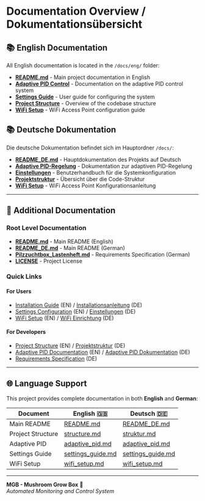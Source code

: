 # Documentation Overview / Dokumentationsübersicht

## 📚 English Documentation

All English documentation is located in the `/docs/eng/` folder:

- **[README.md](eng/README.md)** - Main project documentation in English
- **[Adaptive PID Control](eng/adaptive_pid.md)** - Documentation on the adaptive PID control system
- **[Settings Guide](eng/settings_guide.md)** - User guide for configuring the system
- **[Project Structure](eng/structure.md)** - Overview of the codebase structure
- **[WiFi Setup](eng/wifi_setup.md)** - WiFi Access Point configuration guide

## 📚 Deutsche Dokumentation

Die deutsche Dokumentation befindet sich im Hauptordner `/docs/`:

- **[README_DE.md](../README_DE.md)** - Hauptdokumentation des Projekts auf Deutsch
- **[Adaptive PID-Regelung](adaptive_pid.md)** - Dokumentation zur adaptiven PID-Regelung
- **[Einstellungen](settings_guide.md)** - Benutzerhandbuch für die Systemkonfiguration
- **[Projektstruktur](struktur.md)** - Übersicht über die Code-Struktur
- **[WiFi Setup](wifi_setup.md)** - WiFi Access Point Konfigurationsanleitung

---

## 📖 Additional Documentation

### Root Level Documentation

- **[README.md](../README.md)** - Main README (English)
- **[README_DE.md](../README_DE.md)** - Main README (German)
- **[Pilzzuchtbox_Lastenheft.md](../Pilzzuchtbox_Lastenheft.md)** - Requirements Specification (German)
- **[LICENSE](../LICENSE)** - Project License

### Quick Links

#### For Users
- [Installation Guide](../README.md#-installation) (EN) / [Installationsanleitung](../README_DE.md#-installation) (DE)
- [Settings Configuration](eng/settings_guide.md) (EN) / [Einstellungen](settings_guide.md) (DE)
- [WiFi Setup](eng/wifi_setup.md) (EN) / [WiFi Einrichtung](wifi_setup.md) (DE)

#### For Developers
- [Project Structure](eng/structure.md) (EN) / [Projektstruktur](struktur.md) (DE)
- [Adaptive PID Documentation](eng/adaptive_pid.md) (EN) / [Adaptive PID Dokumentation](adaptive_pid.md) (DE)
- [Requirements Specification](../Pilzzuchtbox_Lastenheft.md) (DE)

---

## 🌐 Language Support

This project provides complete documentation in both **English** and **German**:

| Document | English 🇬🇧 | Deutsch 🇩🇪 |
|----------|------------|------------|
| Main README | [README.md](../README.md) | [README_DE.md](../README_DE.md) |
| Project Structure | [structure.md](eng/structure.md) | [struktur.md](struktur.md) |
| Adaptive PID | [adaptive_pid.md](eng/adaptive_pid.md) | [adaptive_pid.md](adaptive_pid.md) |
| Settings Guide | [settings_guide.md](eng/settings_guide.md) | [settings_guide.md](settings_guide.md) |
| WiFi Setup | [wifi_setup.md](eng/wifi_setup.md) | [wifi_setup.md](wifi_setup.md) |

---

**MGB - Mushroom Grow Box** 🍄  
*Automated Monitoring and Control System*
